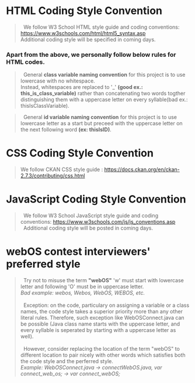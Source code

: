 # HTML Coding Style Convention

> &nbsp;&nbsp;We follow W3 School HTML style guide and coding conventions: https://www.w3schools.com/html/html5_syntax.asp <br> Additional coding style will be specified in coming days.


### Apart from the above, we personally follow below rules for HTML codes. 
> &nbsp;&nbsp;General <b>class variable naming convention</b> for this project is to use lowercase with no whitespace. <br> Instead, whitespaces are replaced to '_' <b>(good ex.: this_is_class_variable)</b> rather than concatenating two words togther distinguishing them with a uppercase letter on every syllable(bad ex.: thisIsClassVariable).

> &nbsp;&nbsp;General <b>id variable naming convention</b> for this project is to use lowercase letter as a start but preceed with the uppercase letter on the next following word <b>(ex: thisIsID)</b>.

# CSS Coding Style Convention
> We follow CKAN CSS style guide : https://docs.ckan.org/en/ckan-2.7.3/contributing/css.html

# JavaScript Coding Style Convention
> &nbsp;&nbsp;We follow W3 School JavaScript style guide and coding conventions: https://www.w3schools.com/js/js_conventions.asp
> &nbsp;&nbsp;Additional coding style will be posted in coming days.

# webOS contest interviewers' preferred style
> &nbsp;&nbsp;Try not to misuse the term **"webOS"** 'w' must start with lowercase letter and following 'O' must be in uppercase letter.<br>
> *Bad example: webos, Webos, WebOS, WEBOS, etc.<br><br>*
> &nbsp;&nbsp;Exception: on the code, particulary on assigning a variable or a class names, the code style takes a superior priority more than any other literal rules. Therefore, such exception like WebOSConnect.java can be possible (Java class name starts with the uppercase letter, and every syllable is seperated by starting with a uppercase letter as well).<br><br>
> &nbsp;&nbsp;However, consider replacing the location of the term "webOS" to different location to pair nicely with other words which satisfies both the code style and the perferred style.<br>
> *Example: WebOSConnect.java -> connectWebOS.java, var connect_web_os; -> var connect_webOS;*

